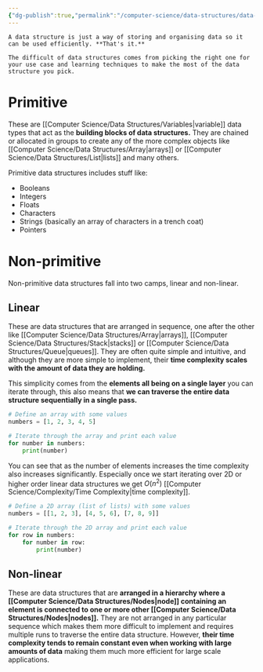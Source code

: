 ```yaml
---
{"dg-publish":true,"permalink":"/computer-science/data-structures/data-structures/","tags":["beginner"]}
---
```



```ad-tldr
A data structure is just a way of storing and organising data so it can be used efficiently. **That's it.**

The difficult of data structures comes from picking the right one for your use case and learning techniques to make the most of the data structure you pick.
```

# Primitive

These are [[Computer Science/Data Structures/Variables\|variable]] data types that act as the **building blocks of data structures.** They are chained or allocated in groups to create any of the more complex objects like [[Computer Science/Data Structures/Array\|arrays]] or [[Computer Science/Data Structures/List\|lists]] and many others.

Primitive data structures includes stuff like:
- Booleans
- Integers
- Floats
- Characters
- Strings (basically an array of characters in a trench coat)
- Pointers

# Non-primitive

Non-primitive data structures fall into two camps, linear and non-linear.
## Linear

These are data structures that are arranged in sequence, one after the other like [[Computer Science/Data Structures/Array\|arrays]], [[Computer Science/Data Structures/Stack\|stacks]] or [[Computer Science/Data Structures/Queue\|queues]]. They are often quite simple and intuitive, and although they are more simple to implement, their **time complexity scales with the amount of data they are holding.**

This simplicity comes from the **elements all being on a single layer** you can iterate through, this also means that **we can traverse the entire data structure sequentially in a single pass.**

```python
# Define an array with some values
numbers = [1, 2, 3, 4, 5]

# Iterate through the array and print each value
for number in numbers:
    print(number)
```

You can see that as the number of elements increases the time complexity also increases significantly. Especially once we start iterating over 2D or higher order linear data structures we get $O(n^{2})$ [[Computer Science/Complexity/Time Complexity\|time complexity]].

```python
# Define a 2D array (list of lists) with some values
numbers = [[1, 2, 3], [4, 5, 6], [7, 8, 9]]

# Iterate through the 2D array and print each value
for row in numbers:
    for number in row:
        print(number)

```

## Non-linear

These are data structures that are **arranged in a hierarchy where a [[Computer Science/Data Structures/Nodes\|node]] containing an element is connected to one or more other [[Computer Science/Data Structures/Nodes\|nodes]].** They are not arranged in any particular sequence which makes them more difficult to implement and requires multiple runs to traverse the entire data structure. However, **their time complexity tends to remain constant even when working with large amounts of data** making them much more efficient for large scale applications.